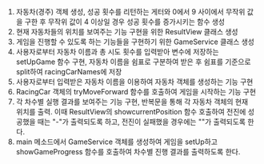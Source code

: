 1. 자동차(경주) 객체 생성, 성공 횟수를 리턴하는 게터와 0에서 9 사이에서 무작위 값을 구한 후 무작위 값이 4 이상일 경우 성공 횟수를 증가시키는 함수 생성
2. 현재 자동차들의 위치를 보여주는 기능 구현을 위한 ResultView 클래스 생성
3. 게임을 진행할 수 있도록 하는 기능들을 구현하기 위한 GameService 클래스 생성
4. 사용자로부터 자동차 이름과 총 시도 횟수를 입력받아 변수에 저장하는 setUpGame 함수 구현, 자동차 이름을 쉼표로 구분하여 받은 후 쉼표를 기준으로 split하여 racingCarNames에 저장
5. 사용자로부터 입력받은 자동차 이름을 이용하여 자동차 객체를 생성하는 기능 구현
6. RacingCar 객체의 tryMoveForward 함수를 호출하여 게임을 시작하는 기능 구현
7. 각 차수별 실행 결과를 보여주는 기능 구현, 반복문을 통해 각 자동차 객체의 현재 위치를 출력. 이때 ResultView의 showcurrentPosition 함수 호출하여 전진에 성공했을 때는 "-"가 출력되도록 하고, 전진이 실패했을 경우에는 ""가 출력되도록 한다.
8. main 메소드에서 GameService 객체를 생성하여 게임을 setUp하고 showGameProgress 함수를 호출하여 차수별 진행 결과를 출력하도록 한다.